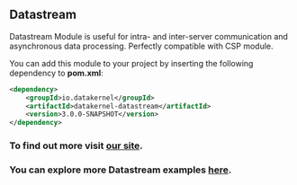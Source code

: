 ## Datastream

Datastream Module is useful for intra- and inter-server communication and asynchronous data processing. 
Perfectly compatible with CSP module.

You can add this module to your project by inserting the following dependency to **pom.xml**:
```xml
<dependency>
    <groupId>io.datakernel</groupId>
    <artifactId>datakernel-datastream</artifactId>
    <version>3.0.0-SNAPSHOT</version>
</dependency>
```

### To find out more visit [our site](https://datakernel.io/docs/components/core/datastream.html).
### You can explore more Datastream examples [here](https://github.com/softindex/datakernel/tree/master/examples/datastreams).
